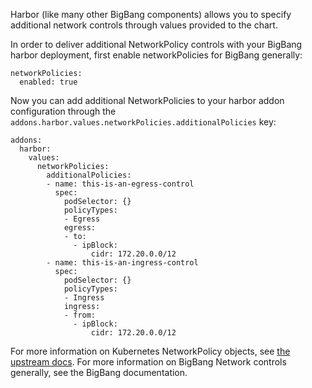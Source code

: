 
Harbor (like many other BigBang components) allows you to specify additional network controls through values provided to the chart.

In order to deliver additional NetworkPolicy controls with your BigBang harbor deployment, first enable networkPolicies for BigBang generally:

```
networkPolicies:
  enabled: true
```

Now you can add additional NetworkPolicies to your harbor addon configuration through the `addons.harbor.values.networkPolicies.additionalPolicies` key:

```
addons:
  harbor:
    values:
      networkPolicies:
        additionalPolicies:
        - name: this-is-an-egress-control
          spec:
            podSelector: {}
            policyTypes:
            - Egress
            egress:
            - to:
              - ipBlock:
                  cidr: 172.20.0.0/12
        - name: this-is-an-ingress-control
          spec:
            podSelector: {}
            policyTypes:
            - Ingress
            ingress:
            - from:
              - ipBlock:
                  cidr: 172.20.0.0/12
```

For more information on Kubernetes NetworkPolicy objects, see [the upstream docs](https://kubernetes.io/docs/concepts/services-networking/network-policies/). For more information on BigBang Network controls generally, see the BigBang documentation.
